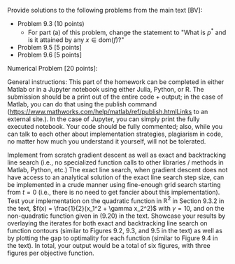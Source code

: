 Provide solutions to the following problems from the main text [BV]:

- Problem 9.3 (10 points)
  - For part (a) of this problem, change the statement to "What is $p^*$ and is it attained by any $x \in \text{dom}(f)$?"
- Problem 9.5 [5 points]
- Problem 9.6 [5 points]

Numerical Problem [20 points]:

General instructions: This part of the homework can be completed in either Matlab or in a Jupyter notebook using either Julia, Python, or R. The submission should be a print out of the entire code + output; in the case of Matlab, you can do that using the publish command (https://www.mathworks.com/help/matlab/ref/publish.htmlLinks to an external site.). In the case of Jupyter, you can simply print the fully executed notebook. Your code should be fully commented; also, while you can talk to each other about implementation strategies, plagiarism in code, no matter how much you understand it yourself, will not be tolerated.

Implement from scratch gradient descent as well as exact and backtracking line search (i.e., no specialized function calls to other libraries / methods in Matlab, Python, etc.) The exact line search, when gradient descent does not have access to an analytical solution of the exact line search step size, can be implemented in a crude manner using fine-enough grid search starting from $t=0$ (i.e., there is no need to get fancier about this implementation).
Test your implementation on the quadratic function in $\mathbb{R}^2$ in Section 9.3.2 in the text, $f(x) = \frac{1}{2}(x_1^2 + \gamma x_2^2)$ with $\gamma = 10$, and on the non-quadratic function given in (9.20) in the text. Showcase your results by overlaying the iterates for both exact and backtracking line search on function contours (similar to Figures 9.2, 9.3, and 9.5 in the text) as well as by plotting the gap to optimality for each function (similar to Figure 9.4 in the text). In total, your output would be a total of six figures, with three figures per objective function.
